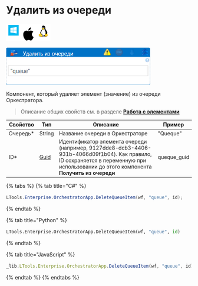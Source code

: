# Удалить из очереди

![](<../../../../.gitbook/assets/image (100) (1) (1) (1) (1) (1) (279).png>)

![](<../../../../.gitbook/assets/удалить из очереди.png>)

Компонент, который удаляет элемент (значение) из очереди Оркестратора.

> Описание общих свойств см. в разделе [**Работа с элементами**](https://docs.primo-rpa.ru/primo-rpa/primo-studio/process/elements)

| Свойство  | Тип                                                                          | Описание                                                                                                                                                                                | Пример       |
| --------- | ---------------------------------------------------------------------------- | --------------------------------------------------------------------------------------------------------------------------------------------------------------------------------------- | ------------ |
| Очередь\* | String                                                                       | Название очереди в Оркестраторе                                                                                                                                                         | "Queque"     |
| ID\*      | [Guid](https://docs.microsoft.com/ru-ru/dotnet/api/system.guid?view=net-6.0) | Идентификатор элемента очереди (например, 9127dde8-dcb3-4406-931b-4066d09f1b04). Как правило, ID сохраняется в переменную при использовании до этого компонента **Получить из очереди** | queque\_guid |

{% tabs %}
{% tab title="C#" %}
```csharp
LTools.Enterprise.OrchestratorApp.DeleteQueueItem(wf, "queue", id);
```
{% endtab %}

{% tab title="Python" %}
```python
LTools.Enterprise.OrchestratorApp.DeleteQueueItem(wf, "queue", id)
```
{% endtab %}

{% tab title="JavaScript" %}
```javascript
_lib.LTools.Enterprise.OrchestratorApp.DeleteQueueItem(wf, "queue", id);
```
{% endtab %}
{% endtabs %}
